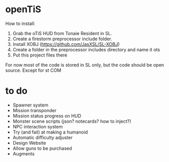 # openTiS

How to install:

1. Grab the oTiS HUD from Tonaie Resident in SL.
2. Create a firestorm preprocessor include folder.
3. Install XOBJ (https://github.com/JasXSL/SL-XOBJ)
4. Create a folder in the preprocessor includes directory and name it ots
5. Put this project files there

For now most of the code is stored in SL only, but the code should be open source. Except for st COM


# to do
* Spawner system
* Mission transponder
* Mission status progress on HUD
* Monster scene scripts (json? notecards? how to inject?)
* NPC interaction system
* Try (and fail) at making a humanoid
* Automatic difficulty adjuster
* Design Website
* Allow guns to be purchased
* Augments

